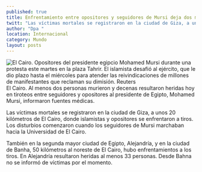 ```yaml
---
published: true
title: Enfrentamiento entre opositores y seguidores de Mursi deja dos muertos en Egipto
twitt: "Las víctimas mortales se registraron en la ciudad de Giza, a unos 20 kilómetros de El Cairo, donde islamistas y opositores se enfrentaron a tiros"
author: "Dpa "
location: Internacional
category: Mundo
layout: posts
---
```


![El Cairo. Opositores del presidente egipcio Mohamed Mursi durante una protesta este martes en la plaza Tahrir. El islamista desafió al ejército, que le dio plazo hasta el miércoles para atender las reivindicaciones de millones de manifestantes que reclaman su dimisión. Reuters](http://i.imgur.com/l3rFzIxm.jpg)El Cairo. Al menos dos personas murieron y decenas resultaron heridas hoy en tiroteos entre seguidores y opositores al presidente de Egipto, Mohamed Mursi, informaron fuentes médicas.

Las víctimas mortales se registraron en la ciudad de Giza, a unos 20 kilómetros de El Cairo, donde islamistas y opositores se enfrentaron a tiros. Los disturbios comenzaron cuando los seguidores de Mursi marchaban hacia la Universidad de El Cairo.

También en la segunda mayor ciudad de Egipto, Alejandría, y en la ciudad de Banha, 50 kilómetros al noreste de El Cairo, hubo enfrentamientos a los tiros. En Alejandría resultaron heridas al menos 33 personas. Desde Bahna no se informó de víctimas por el momento.
